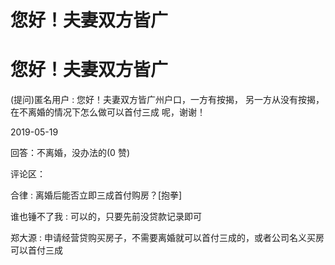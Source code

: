 # 您好！夫妻双方皆广

# 您好！夫妻双方皆广

(提问)匿名用户 : 您好！夫妻双方皆广州户口，一方有按揭， 另一方从没有按揭，在不离婚的情况下怎么做可以首付三成 呢，谢谢！

2019-05-19

回答：不离婚，没办法的(0 赞)

评论区：

合律 : 离婚后能否立即三成首付购房？[抱拳]

谁也锤不了我 : 可以的，只要先前没贷款记录即可

郑大源 : 申请经营贷购买房子，不需要离婚就可以首付三成的，或者公司名义买房可以首付三成